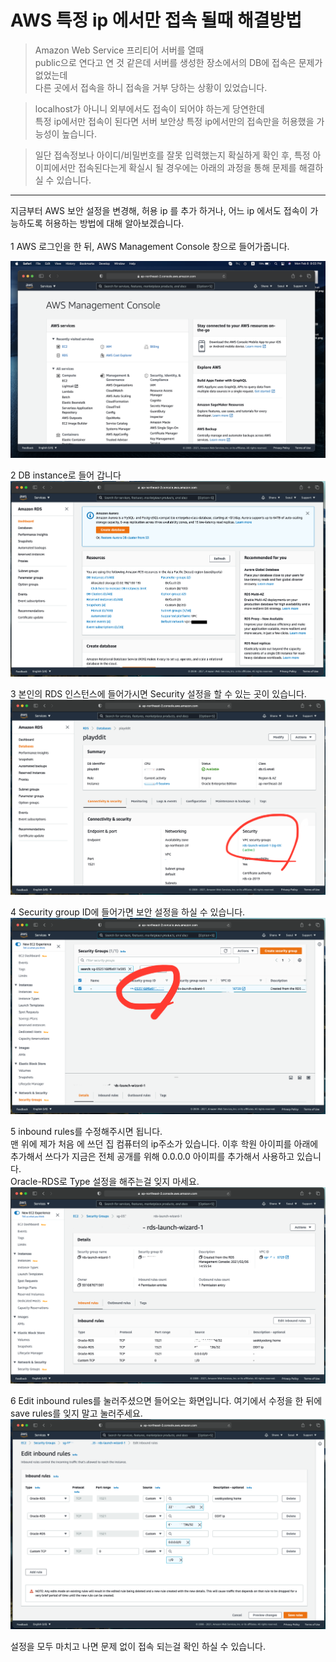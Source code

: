 # AWS 특정 ip 에서만 접속 될때 해결방법
>Amazon Web Service 프리티어 서버를 열때    
public으로 연다고 연 것 같은데 서버를 생성한 장소에서의 DB에 접속은 문제가 없었는데   
다른 곳에서 접속을 하니 접속을 거부 당하는 상황이 있었습니다.  

>localhost가 아니니 외부에서도 접속이 되어야 하는게 당연한데    
특정 ip에서만 접속이 된다면 서버 보안상 특정 ip에서만의 접속만을 허용했을 가능성이 높습니다.

>일단 접속정보나 아이디/비밀번호를 잘못 입력했는지 확실하게 확인 후, 특정 아이피에서만 접속된다는게 확실시 될 경우에는 아래의 과정을 통해 문제를 해결하실 수 있습니다.

<hr>
지금부터 AWS 보안 설정을 변경해, 허용 ip 를 추가 하거나, 어느 ip 에서도 접속이 가능하도록 허용하는 방법에 대해 알아보겠습니다.
<br><br>
1 AWS 로그인을 한 뒤, AWS Management Console 창으로 들어가줍니다.

![](1.png)

2 DB instance로 들어 갑니다
![](2.png)

3 본인의 RDS 인스턴스에 들어가시면 Security 설정을 할 수 있는 곳이 있습니다.
![](3.png)

4 Security group ID에 들어가면 보안 설정을 하실 수 있습니다.
![](4.png)

5 inbound rules를 수정해주시면 됩니다.   
맨 위에 제가 처음 에 쓰던 집 컴퓨터의 ip주소가 있습니다. 이후 학원 아이피를 아래에 추가해서 쓰다가 지금은 전체 공개를 위해 0.0.0.0 아이피를 추가해서 사용하고 있습니다.    
Oracle-RDS로 Type 설정을 해주는걸 잊지 마세요.
![](5.png)

6 Edit inbound rules를 눌러주셨으면 들어오는 화면입니다.
여기에서 수정을 한 뒤에 save rules를 잊지 말고 눌러주세요. 
![](6.png)

설정을 모두 마치고 나면 문제 없이 접속 되는걸 확인 하실 수 있습니다.